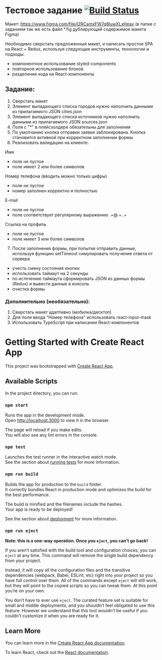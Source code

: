 # Тестовое задание [![Build Status](https://app.travis-ci.com/yuniyakim/React_application-app.svg?branch=master)](https://app.travis-ci.com/yuniyakim/React_application-app)
Макет: https://www.figma.com/file/I2RCamxFW7q8luwXLxHeax (в папке с заданием так же есть файл
*.fig дублирующий содержимое макета Figma)

Необходимо сверстать предложенный макет, и написать простое SPA на React + Redux, используя
следующие инструменты, технологии и подходы:
* компонентное использование styled-components
* повторное использование блоков
* разделение кода на React-компоненты

## Задание:
1. Сверстать макет
2. Элемент выпадающего списка городов нужно наполнить данными из прилагаемого JSON
cities.json
3. Элемент выпадающего списка источников нужно наполнить данными из прилагаемого
JSON sources.json
4. Поля с "*" в плейсхолдере обязательны для заполнения
5. По умолчанию кнопка отправки заявки заблокирована. Кнопка становится активной при
корректном заполнении формы.
6. Реализовать валидацию на клиенте:

Имя
* поле не пустое
* поле имеет 2 или более символов

Номер телефона (вводить можно только цифры)
* поле не пустое
* номер заполнен корректно и полностью

E-mail
* поле не пустое
* поле соответствует регулярному выражению .+@.+\..+

Ссылка на профиль
* поле не пустое
* поле имеет 3 или более символов
7) После заполнения формы, при попытке отправить данные, используя функцию setTimeout
симулировать получение ответа от сервера
* учесть смену состояния кнопки
* использовать таймаут на 2 секунды
* по истечению таймаута сформировать JSON из данных формы (Redux) и вывести данные в
консоль
* очистка формы

### Дополнительно (необязательно):
1. Сверстать макет адаптивно (мобилка/десктоп)
2. Для поля ввода "Номер телефона" использовать react-input-mask
3. Использовать TypeScript при написании React-компонентов



# Getting Started with Create React App

This project was bootstrapped with [Create React App](https://github.com/facebook/create-react-app).

## Available Scripts

In the project directory, you can run:

### `npm start`

Runs the app in the development mode.\
Open [http://localhost:3000](http://localhost:3000) to view it in the browser.

The page will reload if you make edits.\
You will also see any lint errors in the console.

### `npm test`

Launches the test runner in the interactive watch mode.\
See the section about [running tests](https://facebook.github.io/create-react-app/docs/running-tests) for more information.

### `npm run build`

Builds the app for production to the `build` folder.\
It correctly bundles React in production mode and optimizes the build for the best performance.

The build is minified and the filenames include the hashes.\
Your app is ready to be deployed!

See the section about [deployment](https://facebook.github.io/create-react-app/docs/deployment) for more information.

### `npm run eject`

**Note: this is a one-way operation. Once you `eject`, you can’t go back!**

If you aren’t satisfied with the build tool and configuration choices, you can `eject` at any time. This command will remove the single build dependency from your project.

Instead, it will copy all the configuration files and the transitive dependencies (webpack, Babel, ESLint, etc) right into your project so you have full control over them. All of the commands except `eject` will still work, but they will point to the copied scripts so you can tweak them. At this point you’re on your own.

You don’t have to ever use `eject`. The curated feature set is suitable for small and middle deployments, and you shouldn’t feel obligated to use this feature. However we understand that this tool wouldn’t be useful if you couldn’t customize it when you are ready for it.

## Learn More

You can learn more in the [Create React App documentation](https://facebook.github.io/create-react-app/docs/getting-started).

To learn React, check out the [React documentation](https://reactjs.org/).
